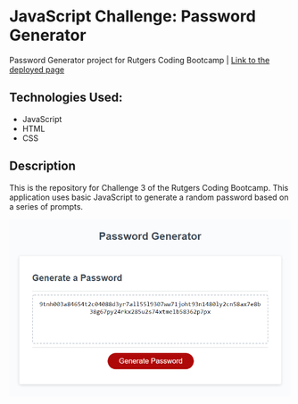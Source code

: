 # JavaScript Challenge: Password Generator
Password Generator project for Rutgers Coding Bootcamp | [Link to the deployed page](https://owlbag.github.io/password-generator/)
## Technologies Used:
- JavaScript
- HTML
- CSS
## Description
This is the repository for Challenge 3 of the Rutgers Coding Bootcamp. This application uses basic JavaScript to generate a random password based on a series of prompts.

![screenshot of page](screenshot.png)

